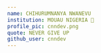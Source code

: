 ```yaml
---
name: CHIHURUMNANYA NWANEVU
institution: MOUAU NIGERIA 🚩
profile_pic: cnndev.png
quote: NEVER GIVE UP 
github_user: cnndev
---
```

